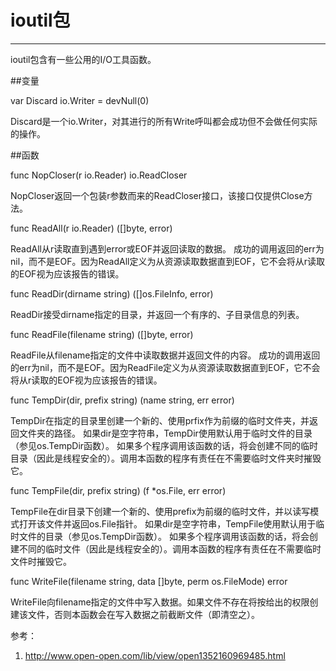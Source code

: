 ﻿# ioutil包

---

ioutil包含有一些公用的I/O工具函数。 

##变量 

var Discard io.Writer = devNull(0) 

Discard是一个io.Writer，对其进行的所有Write呼叫都会成功但不会做任何实际的操作。 

##函数

func NopCloser(r io.Reader) io.ReadCloser 

NopCloser返回一个包装r参数而来的ReadCloser接口，该接口仅提供Close方法。 

func ReadAll(r io.Reader) ([]byte, error) 

ReadAll从r读取直到遇到error或EOF并返回读取的数据。 成功的调用返回的err为nil，而不是EOF。因为ReadAll定义为从资源读取数据直到EOF，它不会将从r读取的EOF视为应该报告的错误。 

func ReadDir(dirname string) ([]os.FileInfo, error) 

ReadDir接受dirname指定的目录，并返回一个有序的、子目录信息的列表。 

func ReadFile(filename string) ([]byte, error) 

ReadFile从filename指定的文件中读取数据并返回文件的内容。 成功的调用返回的err为nil，而不是EOF。因为ReadFile定义为从资源读取数据直到EOF，它不会将从r读取的EOF视为应该报告的错误。 

func TempDir(dir, prefix string) (name string, err error) 

TempDir在指定的目录里创建一个新的、使用prfix作为前缀的临时文件夹，并返回文件夹的路径。 如果dir是空字符串，TempDir使用默认用于临时文件的目录（参见os.TempDir函数）。 如果多个程序调用该函数的话，将会创建不同的临时目录（因此是线程安全的）。调用本函数的程序有责任在不需要临时文件夹时摧毁它。 

func TempFile(dir, prefix string) (f *os.File, err error) 

TempFile在dir目录下创建一个新的、使用prefix为前缀的临时文件，并以读写模式打开该文件并返回os.File指针。 如果dir是空字符串，TempFile使用默认用于临时文件的目录（参见os.TempDir函数）。 如果多个程序调用该函数的话，将会创建不同的临时文件（因此是线程安全的）。调用本函数的程序有责任在不需要临时文件时摧毁它。 

func WriteFile(filename string, data []byte, perm os.FileMode) error 

WriteFile向filename指定的文件中写入数据。如果文件不存在将按给出的权限创建该文件，否则本函数会在写入数据之前截断文件（即清空之）。

参考：

 1. http://www.open-open.com/lib/view/open1352160969485.html

